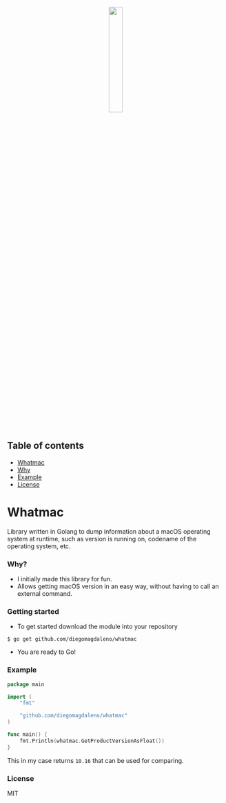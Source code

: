 
<p align="center">
<img src="https://cdn.osxdaily.com/wp-content/uploads/2018/07/classic-mac-finder-icon.jpg" width=25% height=25%/>
</p>

## Table of contents
- [Whatmac](#whatmac)
- [Why](#why)
- [Example](#example)
- [License](#license)

# Whatmac
Library written in Golang to dump information about a macOS operating system at runtime, such as version is running on, codename of the operating system, etc.


### Why? 

- I initially made this library for fun.
- Allows getting macOS version in an easy way, without having to call 
  an external command.
  
### Getting started

- To get started download the module into your repository

`$ go get github.com/diegomagdaleno/whatmac`

- You are ready to Go!

### Example

```go
package main

import (
	"fmt"

	"github.com/diegomagdaleno/whatmac"
)

func main() {
	fmt.Println(whatmac.GetProductVersionAsFloat())
}
```

This in my case returns `10.16` that can be used for comparing.

### License 

MIT
